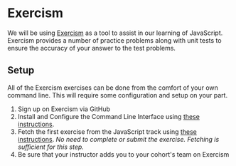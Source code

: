 # Exercism

We will be using [Exercism](exercism.io) as a tool to assist in our learning of JavaScript. Exercism provides a number of practice problems along with unit tests to ensure the accuracy of your answer to the test problems.

## Setup
All of the Exercism exercises can be done from the comfort of your own command line. This will require some configuration and setup on your part.

1. Sign up on Exercism via GitHub
2. Install and Configure the Command Line Interface using [these instructions](http://exercism.io/cli).
3. Fetch the first exercise from the JavaScript track using [these instructions](http://exercism.io/languages/javascript). _No need to complete or submit the exercise. Fetching is sufficient for this step._
4. Be sure that your instructor adds you to your cohort's team on Exercism
